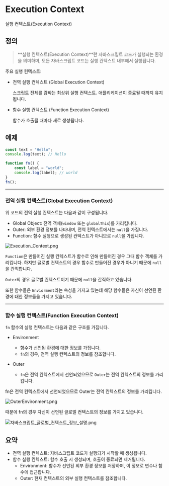 # Execution Context

실행 컨텍스트(Execution Context)

## 정의

> **실행 컨텍스트(Execution Context)**란 자바스크립트 코드가 실행되는 환경을 의미하며, 모든 자바스크립트 코드는 실행 컨텍스트 내부에서 실행됩니다.

주요 실행 컨텍스트:

- 전역 실행 컨텍스트 (Global Execution Context)

  스크립트 전체를 감싸는 최상위 실행 컨텍스트.
  애플리케이션이 종료될 때까지 유지됩니다.

- 함수 실행 컨텍스트 (Function Execution Context)

  함수가 호출될 때마다 새로 생성됩니다.

## 예제

```javascript
const text = "Hello";
console.log(text); // Hello

function fn() {
    const label = "world";
    console.log(label); // world
}
fn();
```

---

### 전역 실행 컨텍스트(Global Execution Context)
위 코드의 전역 실행 컨텍스트는 다음과 같이 구성됩니다.

- Global Object: 전역 객체(`window` 또는 `globalThis`)를 가리킵니다.
- Outer: 외부 환경 정보를 나타내며, 전역 컨텍스트에서는 `null`을 가집니다.
- Function: 함수 실행으로 생성된 컨텍스트가 아니므로 `null`을 가집니다.

![Execution_Context.png](자바스크립트_Execution_Context.png)

`Function`은 만들어진 실행 컨텍스트가 함수로 인해 만들어진 경우 그때 함수 객체를 가리킵니다. 하지만 글로벌 컨텍스트의 경우 함수로 만들어진 경우가 아니기 때문에 `null`을 간직합니다.

`Outer`의 경우 글로벌 컨텍스트이기 때문에 `null`을 간직하고 있습니다.

또한 함수들은 `Enviorment`라는 속성을 가지고 있는데 해당 함수들은 자신이 선언된 환경에 대한 정보들을 가지고 있습니다.

---

### 함수 실행 컨텍스트(Function Execution Context)

`fn` 함수의 실행 컨텍스트는 다음과 같은 구조를 가집니다.

- Environment

  - 함수가 선언된 환경에 대한 정보를 가집니다.
  - `fn`의 경우, 전역 실행 컨텍스트의 정보를 참조합니다.
  
- Outer

  - `fn`은 전역 컨텍스트에서 선언되었으므로 `Outer`는 전역 컨텍스트의 정보를 가리킵니다.

fn은 전역 컨텍스트에서 선언되었으므로 Outer는 전역 컨텍스트의 정보를 가리킵니다.

![OuterEnvironment.png](자바스크립트_OuterEnvironment.png)

때문에 fn의 경우 자신이 선언된 글로벌 컨텍스트의 정보를 가지고 있습니다.

![자바스크립트_글로벌_컨텍스트_정보_설명.png](자바스크립트_글로벌_컨텍스트_정보_설명.png)

## 요약
- 전역 실행 컨텍스트: 자바스크립트 코드가 실행되기 시작할 때 생성됩니다.
- 함수 실행 컨텍스트: 함수 호출 시 생성되며, 호출이 종료되면 제거됩니다.
  - Environment: 함수가 선언된 외부 환경 정보를 저장하며, 이 정보로 변수나 함수에 접근합니다.
  - Outer: 현재 컨텍스트의 외부 실행 컨텍스트를 참조합니다.